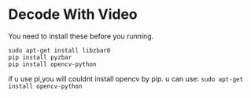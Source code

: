 # Decode With Video


You need to install these before you running.
```text
sudo apt-get install libzbar0
pip install pyzbar
pip install opencv-python
```

if u use pi,you will couldnt install opencv by pip.
u can use:
`sudo apt-get install opencv-python`
